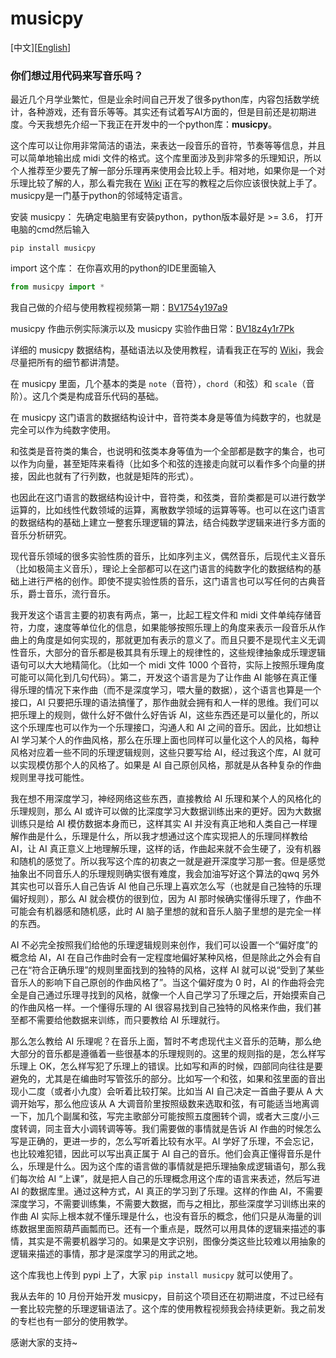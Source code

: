 ﻿# musicpy

[中文][[English](README-en.md)]
### 你们想过用代码来写音乐吗？

最近几个月学业繁忙，但是业余时间自己开发了很多python库，内容包括数学统计，各种游戏，还有音乐等等。其实还有试着写AI方面的，但是目前还是初期进度。今天我想先介绍一下我正在开发中的一个python库：**musicpy**。

这个库可以让你用非常简洁的语法，来表达一段音乐的音符，节奏等等信息，并且可以简单地输出成 midi 文件的格式。这个库里面涉及到非常多的乐理知识，所以个人推荐至少要先了解一部分乐理再来使用会比较上手。相对地，如果你是一个对乐理比较了解的人，那么看完我在 [Wiki](https://github.com/Rainbow-Dreamer/musicpy/wiki
) 正在写的教程之后你应该很快就上手了。  
musicpy是一门基于python的邻域特定语言。

安装 musicpy：
先确定电脑里有安装python，python版本最好是 >= 3.6，
打开电脑的cmd然后输入

```shell
pip install musicpy
```
import 这个库：
在你喜欢用的python的IDE里面输入

```python
from musicpy import *
```

我自己做的介绍与使用教程视频第一期：[BV1754y197a9](https://www.bilibili.com/video/BV1754y197a9/)

musicpy 作曲示例实际演示以及 musicpy 实验作曲日常：[BV18z4y1r7Pk](https://www.bilibili.com/video/BV18z4y1r7Pk/)

详细的 musicpy 数据结构，基础语法以及使用教程，请看我正在写的 [Wiki](https://github.com/Rainbow-Dreamer/musicpy/wiki)，我会尽量把所有的细节都讲清楚。 

在 musicpy 里面，几个基本的类是 `note`（音符），`chord`（和弦）和 `scale`（音阶）。这几个类是构成音乐代码的基础。

在 musicpy 这门语言的数据结构设计中，音符类本身是等值为纯数字的，也就是完全可以作为纯数字使用。

和弦类是音符类的集合，也说明和弦类本身等值为一个全部都是数字的集合，也可以作为向量，甚至矩阵来看待（比如多个和弦的连接走向就可以看作多个向量的拼接，因此也就有了行列数，也就是矩阵的形式）。

也因此在这门语言的数据结构设计中，音符类，和弦类，音阶类都是可以进行数学运算的，比如线性代数领域的运算，离散数学领域的运算等等。也可以在这门语言的数据结构的基础上建立一整套乐理逻辑的算法，结合纯数学逻辑来进行多方面的音乐分析研究。

现代音乐领域的很多实验性质的音乐，比如序列主义，偶然音乐，后现代主义音乐（比如极简主义音乐），理论上全部都可以在这门语言的纯数字化的数据结构的基础上进行严格的创作。即使不提实验性质的音乐，这门语言也可以写任何的古典音乐，爵士音乐，流行音乐。

我开发这个语言主要的初衷有两点，第一，比起工程文件和 midi 文件单纯存储音符，力度，速度等单位化的信息，如果能够按照乐理上的角度来表示一段音乐从作曲上的角度是如何实现的，那就更加有表示的意义了。而且只要不是现代主义无调性音乐，大部分的音乐都是极其具有乐理上的规律性的，这些规律抽象成乐理逻辑语句可以大大地精简化。（比如一个 midi 文件 1000 个音符，实际上按照乐理角度可能可以简化到几句代码）。第二，开发这个语言是为了让作曲 AI 能够在真正懂得乐理的情况下来作曲（而不是深度学习，喂大量的数据），这个语言也算是一个接口，AI 只要把乐理的语法搞懂了，那作曲就会拥有和人一样的思维。我们可以把乐理上的规则，做什么好不做什么好告诉 AI，这些东西还是可以量化的，所以这个乐理库也可以作为一个乐理接口，沟通人和 AI 之间的音乐。因此，比如想让 AI 学习某个人的作曲风格，那么在乐理上面也同样可以量化这个人的风格，每种风格对应着一些不同的乐理逻辑规则，这些只要写给 AI，经过我这个库，AI 就可以实现模仿那个人的风格了。如果是 AI 自己原创风格，那就是从各种复杂的作曲规则里寻找可能性。

我在想不用深度学习，神经网络这些东西，直接教给 AI 乐理和某个人的风格化的乐理规则，那么 AI 或许可以做的比深度学习大数据训练出来的更好。因为大数据训练只是给 AI 模仿数据本身而已，这样其实 AI 并没有真正地和人类自己一样理解作曲是什么，乐理是什么，所以我才想通过这个库实现把人的乐理同样教给 AI，让 AI 真正意义上地理解乐理，这样的话，作曲起来就不会生硬了，没有机器和随机的感觉了。所以我写这个库的初衷之一就是避开深度学习那一套。但是感觉抽象出不同音乐人的乐理规则确实很有难度，我会加油写好这个算法的qwq 另外其实也可以音乐人自己告诉 AI 他自己乐理上喜欢怎么写（也就是自己独特的乐理偏好规则），那么 AI 就会模仿的很到位，因为 AI 那时候确实懂得乐理了，作曲不可能会有机器感和随机感，此时 AI 脑子里想的就和音乐人脑子里想的是完全一样的东西。

AI 不必完全按照我们给他的乐理逻辑规则来创作，我们可以设置一个“偏好度”的概念给 AI，AI 在自己作曲时会有一定程度地偏好某种风格，但是除此之外会有自己在“符合正确乐理”的规则里面找到的独特的风格，这样 AI 就可以说“受到了某些音乐人的影响下自己原创的作曲风格了”。当这个偏好度为 0 时，AI 的作曲将会完全是自己通过乐理寻找到的风格，就像一个人自己学习了乐理之后，开始摸索自己的作曲风格一样。一个懂得乐理的 AI 很容易找到自己独特的风格来作曲，我们甚至都不需要给他数据来训练，而只要教给 AI 乐理就行。

那么怎么教给 AI 乐理呢？在音乐上面，暂时不考虑现代主义音乐的范畴，那么绝大部分的音乐都是遵循着一些很基本的乐理规则的。这里的规则指的是，怎么样写乐理上 OK，怎么样写犯了乐理上的错误。比如写和声的时候，四部同向往往是要避免的，尤其是在编曲时写管弦乐的部分。比如写一个和弦，如果和弦里面的音出现小二度（或者小九度）会听着比较打架。比如当 AI 自己决定一首曲子要从 A 大调开始写，那么他应该从 A 大调音阶里按照级数来选取和弦，有可能适当地离调一下，加几个副属和弦，写完主歌部分可能按照五度圈转个调，或者大三度/小三度转调，同主音大小调转调等等。我们需要做的事情就是告诉 AI 作曲的时候怎么写是正确的，更进一步的，怎么写听着比较有水平。AI 学好了乐理，不会忘记，也比较难犯错，因此可以写出真正属于 AI 自己的音乐。他们会真正懂得音乐是什么，乐理是什么。因为这个库的语言做的事情就是把乐理抽象成逻辑语句，那么我们每次给 AI “上课”，就是把人自己的乐理概念用这个库的语言来表述，然后写进 AI 的数据库里。通过这种方式，AI 真正的学习到了乐理。这样的作曲 AI，不需要深度学习，不需要训练集，不需要大数据，而与之相比，那些深度学习训练出来的作曲 AI 实际上根本就不懂乐理是什么，也没有音乐的概念，他们只是从海量的训练数据里面照葫芦画瓢而已。还有一个重点是，既然可以用具体的逻辑来描述的事情，其实是不需要机器学习的。如果是文字识别，图像分类这些比较难以用抽象的逻辑来描述的事情，那才是深度学习的用武之地。

这个库我也上传到 pypi 上了，大家 `pip install musicpy` 就可以使用了。

我从去年的 10 月份开始开发 musicpy，目前这个项目还在初期进度，不过已经有一套比较完整的乐理逻辑语法了。这个库的使用教程视频我会持续更新。我之前发的专栏也有一部分的使用教学。

感谢大家的支持~

